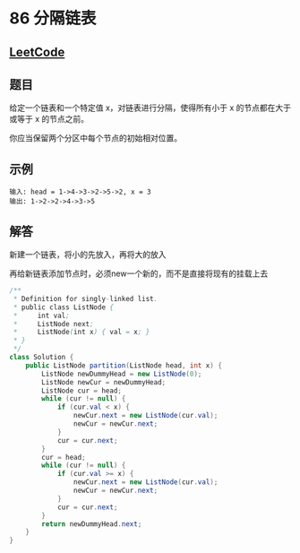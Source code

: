 # 86 分隔链表

## [LeetCode](https://leetcode-cn.com/problems/partition-list/)

## 题目

给定一个链表和一个特定值 x，对链表进行分隔，使得所有小于 x 的节点都在大于或等于 x 的节点之前。

你应当保留两个分区中每个节点的初始相对位置。

## 示例

```text
输入: head = 1->4->3->2->5->2, x = 3
输出: 1->2->2->4->3->5
```

## 解答

新建一个链表，将小的先放入，再将大的放入

再给新链表添加节点时，必须new一个新的，而不是直接将现有的挂载上去

```java
/**
 * Definition for singly-linked list.
 * public class ListNode {
 *     int val;
 *     ListNode next;
 *     ListNode(int x) { val = x; }
 * }
 */
class Solution {
    public ListNode partition(ListNode head, int x) {
        ListNode newDummyHead = new ListNode(0);
        ListNode newCur = newDummyHead;
        ListNode cur = head;
        while (cur != null) {
            if (cur.val < x) {
                newCur.next = new ListNode(cur.val);
                newCur = newCur.next;
            }
            cur = cur.next;
        }
        cur = head;
        while (cur != null) {
            if (cur.val >= x) {
                newCur.next = new ListNode(cur.val);
                newCur = newCur.next;
            }
            cur = cur.next;
        }
        return newDummyHead.next;
    }
}
```
